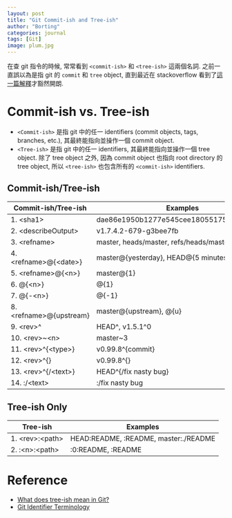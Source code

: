```yaml
---
layout: post
title: "Git Commit-ish and Tree-ish"
author: "Borting"
categories: journal
tags: [Git]
image: plum.jpg
---
```


在查 git 指令的時候, 常常看到 `<commit-ish>` 和 `<tree-ish>` 這兩個名詞.
之前一直誤以為是指 git 的 `commit` 和 `tree` object, 直到最近在 stackoverflow 看到了[這一篇解釋](https://stackoverflow.com/a/18605496)才豁然開朗.

# Commit-ish vs. Tree-ish

* `<Commit-ish>` 是指 git 中的任一 identifiers (commit objects, tags, branches, etc.), 其最終能指向並操作一個 commit object.
* `<Tree-ish>` 是指 git 中的任一 identifiers, 其最終能指向並操作一個 tree object.
除了 tree object 之外, 因為 commit object 也指向 root directory 的 tree object, 所以 `<tree-ish>` 也包含所有的 `<commit-ish>` identifiers.


## Commit-ish/Tree-ish

Commit-ish/Tree-ish        | Examples
---------------------------|------------------------------------------
 1. \<sha1\>               | dae86e1950b1277e545cee180551750029cfe735
 2. \<describeOutput\>     | v1.7.4.2-679-g3bee7fb
 3. \<refname\>            | master, heads/master, refs/heads/master
 4. \<refname\>@{\<date\>} | master@{yesterday}, HEAD@{5 minutes ago}
 5. \<refname\>@{\<n\>}    | master@{1}
 6. @{\<n\>}               | @{1}
 7. @{-\<n\>}              | @{-1}
 8. \<refname\>@{upstream} | master@{upstream}, @{u}
 9. \<rev\>^               | HEAD^, v1.5.1^0
10. \<rev\>~\<n\>          | master~3
11. \<rev\>^{\<type\>}     | v0.99.8^{commit}
12. \<rev\>^{}             | v0.99.8^{}
13. \<rev\>^{/\<text\>}    | HEAD^{/fix nasty bug}
14. :/\<text\>             | :/fix nasty bug


## Tree-ish Only

Tree-ish                   | Examples
---------------------------|------------------------------------------
1. \<rev\>:\<path\>        | HEAD:README, :README, master:./README
2. :\<n\>:\<path\>         | :0:README, :README

# Reference

* [What does tree-ish mean in Git?](https://stackoverflow.com/a/18605496)
* [Git Identifier Terminology](https://mirrors.edge.kernel.org/pub/software/scm/git/docs/#_identifier_terminology)

